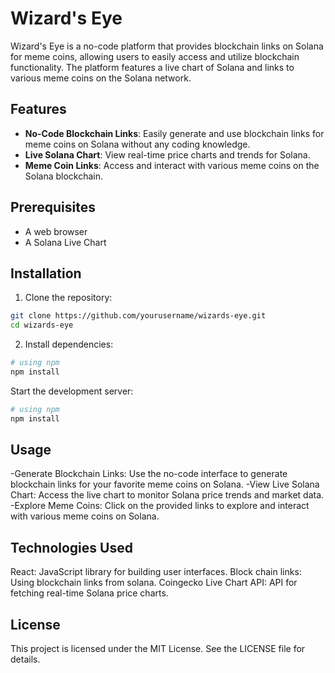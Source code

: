 # Wizard's Eye

Wizard's Eye is a no-code platform that provides blockchain links on Solana for meme coins, allowing users to easily access and utilize blockchain functionality. The platform features a live chart of Solana and links to various meme coins on the Solana network.

## Features

- **No-Code Blockchain Links**: Easily generate and use blockchain links for meme coins on Solana without any coding knowledge.
- **Live Solana Chart**: View real-time price charts and trends for Solana.
- **Meme Coin Links**: Access and interact with various meme coins on the Solana blockchain.

## Prerequisites

- A web browser
- A Solana Live Chart

## Installation

1. Clone the repository:

```bash
git clone https://github.com/yourusername/wizards-eye.git
cd wizards-eye
```
2. Install dependencies:
 ```bash 
# using npm
npm install
```

Start the development server:
 ```bash 
# using npm
npm install
```
## Usage
-Generate Blockchain Links: Use the no-code interface to generate blockchain links for your favorite meme coins on Solana.
-View Live Solana Chart: Access the live chart to monitor Solana price trends and market data.
-Explore Meme Coins: Click on the provided links to explore and interact with various meme coins on Solana.

## Technologies Used

React: JavaScript library for building user interfaces.
Block chain links: Using blockchain links from solana.
Coingecko Live Chart API: API for fetching real-time Solana price charts.

## License
This project is licensed under the MIT License. See the LICENSE file for details.
